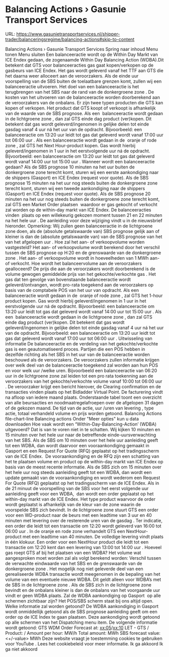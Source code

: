 # Balancing Actions › Gasunie Transport Services

URL: https://www.gasunietransportservices.nl/shipper-trader/balanceringsregime/balancing-actions#skip-to-content

Balancing Actions › Gasunie Transport Services
Spring naar inhoud
Menu tonen
Menu sluiten
Een balanceeractie wordt op de Within Day Markt van ICE Endex gedaan, de zogenaamde Within Day Balancing Action (WDBA).Dit betekent dat
GTS
voor balanceeracties
gas
gaat kopen/verkopen op de
gasbeurs
van ICE Endex. Het
gas
wordt geleverd vanaf het TTF aan
GTS
die het daarna weer alloceert aan de veroorzakers.
Als de einde
uur
voorspelling van de SBS buiten de toelaatbare grenzen komt, zullen wij een balanceeractie uitvoeren. Het doel van een balanceeractie is het terugbrengen van het SBS naar de rand van de
donkergroene zone
.
De kosten van het uitvoeren van de balanceeractie worden doorberekend aan de veroorzakers van de onbalans.
Er zijn twee typen producten die
GTS
kan kopen of verkopen. Het product dat
GTS
koopt of verkoopt is afhankelijk van de waarde van de SBS prognose.
Als een  balanceeractie wordt gedaan in de
lichtgroene zone
, dan zal
GTS
einde dag product (ver)kopen. Dit betekent dat
gas
wordt geleverd/ingenomen in gelijke delen tot einde
gasdag
vanaf 4
uur
ná het
uur
van de opdracht. Bijvoorbeeld: een balanceeractie om 13:20
uur
leidt tot
gas
dat geleverd wordt vanaf 17:00
uur
tot 06:00
uur
.
Als een balanceeractie wordt gedaan in de  oranje of
rode zone
, zal
GTS
het Next Hour-product kopen.
Gas
wordt hierbij geleverd/ingenomen in 1
uur
in het eerstvolgende
uur
ná de opdracht. Bijvoorbeeld: een balanceeractie om 13:20
uur
leidt tot
gas
dat geleverd wordt vanaf 14:00
uur
tot 15:00
uur
.
Wanneer wordt een balanceeractie gedaan?
Als de SBS prognose 10 minuten na het
uur
buiten de
donkergroene zone
terecht komt, sturen wij een eerste aankondiging naar de shippers (Gasport) en ICE Endex (request voor quote).
Als de SBS prognose 15 minuten na het
uur
nog steeds buiten de
donkergroene zone
terecht komt, sturen wij een tweede aankondiging naar de shippers (Gasport) en ICE Endex (request voor quote).
Als de SBS prognose 20 minuten na het
uur
nog steeds buiten de
donkergroene zone
terecht komt, zal
GTS
een Market Order plaatsen  waardoor er
gas
gekocht of verkocht zal worden op de within-day markt van ICE Endex.
De balanceeracties vinden  plaats op een willekeurig gekozen moment tussen 21 en 22 minuten na het hele
uur
. De aanleiding voor deze wijziging vindt u in de nieuwsbrief hieronder.
Opmerking: Wij zullen geen balanceeractie in de
lichtgroene zone
doen, als de (absolute getalswaarde van) SBS prognose gelijk aan of kleiner is dan de (absolute getalswaarde van) van de SBS prognose van het van het afgelopen
uur
.
Hoe zal het aan- of verkoopvolume worden vastgesteld?
Het aan- of verkoopvolume wordt berekend door het verschil tussen de SBS prognose op H:20 en de grenswaarde van de
donkergroene zone
.
Het aan- of verkoopvolume wordt in hoeveelheden van 1 MWh aan- of verkocht.
Hoe wordt het balanceervolume aan de veroorzakers gealloceerd?
De prijs die aan de veroorzakers wordt doorberekend is de volume gewogen gemiddelde prijs van het gekochte/verkochte
gas
.
Het
gas
dat ten gevolge van bovenstaande balanceeractie wordt geleverd/ontvangen, wordt pro-rata toegekend aan de veroorzakers op basis van de comptabele POS van het
uur
van opdracht.
Als een balanceeractie wordt gedaan in de  oranje of
rode zone
, zal
GTS
het 1-hour product kopen.
Gas
wordt hierbij geleverd/ingenomen in 1
uur
in het eerstvolgende
uur
ná de opdracht. Bijvoorbeeld: een balanceeractie om 13:20
uur
leidt tot
gas
dat geleverd wordt vanaf 14:00
uur
tot 15:00
uur
.
Als een  balanceeractie wordt gedaan in de
lichtgroene zone
, dan zal
GTS
einde dag product (ver)kopen. Dit betekent dat
gas
wordt geleverd/ingenomen in gelijke delen tot einde
gasdag
vanaf 4
uur
ná het
uur
van de opdracht. Bijvoorbeeld: een balanceeractie om 13:20
uur
leidt tot
gas
dat geleverd wordt vanaf 17:00
uur
tot 06:00
uur
.
Uitwisseling van informatie
De balanceeractie en de verdeling van het gekochte/verkochte
gas
is een geautomatiseerd proces. Partijen die een POS hebben in dezelfde richting als het SBS in het
uur
van de balanceeractie worden beschouwd als de veroorzakers. De veroorzakers zullen informatie krijgen over welk deel van de balanceeractie toegekend zal worden aan hun POS en voor welk
uur
/welke uren. Bijvoorbeeld een balanceeractie van 06:20
uur
in de
lichtgroene zone
zal leiden tot een pro rata toekenning aan de veroorzakers van het gekochte/verkochte volume vanaf 10:00 tot 06:00
uur
. De veroorzaker krijgt een bericht hierover, de Clearing confirmation en de transacties vinden plaats op het Bidladder Virtual Point. De facturering vindt na afloop van iedere maand plaats.
Onderstaande tabel toont een overzicht van alle beursacties en noodmaatregelafroepen over de afgelopen 31 dagen of de gekozen maand. De tijd van de actie,
uur
/uren van
levering
, type actie, totaal verhandeld volume en prijs worden getoond.
Balancing Actions
file-chart-line
Balancing actions
Onder "Meer opties" kun u data downloaden
Hoe vaak wordt een “Within-Day-Balancing-Action’ (WDBA) uitgevoerd?
Dat is van te voren niet in te schatten. Wij kijken 10 minuten en 15 minuten over het hele
uur
naar de betreffende einde-uursverwachting van het SBS. Als de SBS om 10 minuten over het hele
uur
aanleiding geeft tot een WDBA, dan wordt daarvoor een vooraankondiging gemaakt in Gasport en een Request For Quote (RFQ) geplaatst op het tradingsscherm van de ICE Endex.  De vooraankondiging en de RFQ zijn een schatting van het te plaatsen volume en product op de within-day markt van ICE Endex op basis van de meest recente informatie.
Als de SBS zich om 15 minuten over het hele
uur
nog steeds aanleiding geeft tot een WDBA, dan wordt een update gemaakt van de vooraankondiging en wordt wederom een Request For Quote (RFQ) geplaatst op het tradingsscherm van de ICE Endex.
Als in de 21 minuut de voorspelling van de SBS voor het eerst volgende
uur
aanleiding geeft voor een WDBA,  dan wordt een order geplaatst op het within-day markt van de ICE Endex.
Het type product waarvoor de order wordt geplaatst is afhankelijk van de kleur van de zone waarin de voorspelde SBS zich bevindt. In de
lichtgroene zone
stuurt
GTS
een order voor een WD-product naar de beurs met een leadtime van 3
uur
en 40 minuten met
levering
over de resterende uren van de
gasdag
. Ter indicatie, een order die leidt tot een transactie om 12:20 wordt geleverd van 16:00 tot 06:00
uur
. In de oranje en
rode zone
verhandelt
GTS
een NextHour-product met een leadtime van 40 minuten. De volledige
levering
vindt plaats in één klokuur. Een order voor een NextHour product die leidt tot een transactie om 12:20 kent dan een
levering
van 13:00 tot 14:00
uur
.
Hoeveel gas roept GTS af bij het plaatsen van een WDBA?
Het volume wat aangesproken moet worden zal als volgt berekend worden:
Verschil tussen de verwachte eindwaarde van het SBS en de grenswaarde van de
donkergroene zone
.
Het mogelijk nog niet geleverde deel van een gerealiseerde WDBA transactie wordt meegenomen in de bepaling van het volume van een eventuele nieuwe WDBA. Dit geldt alleen voor WDBA’s met de SBS in de
lichtgroene zone
.
Als de SBS zich in de
lichtgroene zone
bevindt en de onbalans kleiner is dan de onbalans van het voorgaande
uur
vindt er geen WDBA plaats.
Zal de WDBA aankondiging op Gasport  op alle schermen zichtbaar zijn? Het POS/SBS scherm staat bij ons altijd open. Welke informatie zal worden getoond?
De WDBA aankondiging in Gasport wordt onmiddellijk getoond als de SBS prognose aanleiding geeft om een order op de ICE Index te gaan plaatsen. Deze aankondiging wordt getoond op alle schermen van het Dispatching menu item. De volgende informatie wordt getoond:
GTS
WDM Order Forecast at: <xx:05>/<xx:10> LET -
GTS
<buys>/<sells>
Product: <single hour>/<remainder of day>
Amount per hour: <value> MW/h
Total amount: <value> MWh
SBS forecast value: <+/-value> MWh
Deze website vraagt je toestemming cookies te gebruiken voor
YouTube
. Lees het
cookiebeleid
voor meer informatie.
Ik ga akkoord
Ik ga niet akkoord